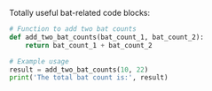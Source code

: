 Totally useful bat-related code blocks:

```py title="add_two_bat_counts.py" linenums="1" hl_lines="2-3"
# Function to add two bat counts
def add_two_bat_counts(bat_count_1, bat_count_2):
    return bat_count_1 + bat_count_2

# Example usage
result = add_two_bat_counts(10, 22)
print('The total bat count is:', result)
```